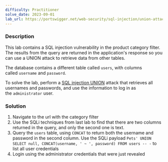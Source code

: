 ```yaml
---
difficulty: Practitioner
solve_date: 2023-09-01
lab_url: https://portswigger.net/web-security/sql-injection/union-attacks/lab-retrieve-multiple-values-in-single-column
---
```

### Description

This lab contains a SQL injection vulnerability in the product category filter. The results from the query are returned in the application's response so you can use a UNION attack to retrieve data from other tables.

The database contains a different table called `users`, with columns called `username` and `password`.

To solve the lab, perform a [SQL injection UNION](https://portswigger.net/web-security/sql-injection/union-attacks) attack that retrieves all usernames and passwords, and use the information to log in as the `administrator` user.
### Solution

1. Navigate to the url with the category filter
2. Use the SQLi techniques from last lab to find that there are two columns returned in the query, and only the second one is text.
3. Query the `users` table, using `CONCAT` to return both the username and password in the second column. Use the SQLi payload `Pets' UNION SELECT null, CONCAT(username, ' ~ ', password) FROM users -- -` to list all user credentials
4. Login using the administrator credentials that were just revealed



